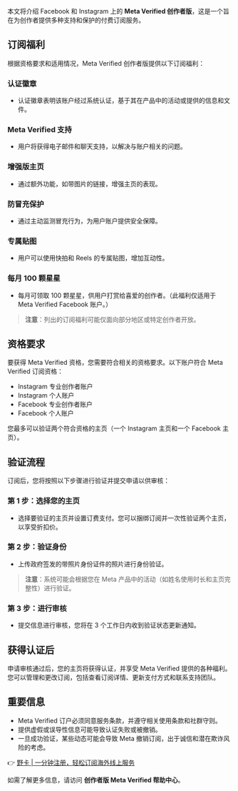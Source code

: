本文将介绍 Facebook 和 Instagram 上的 **Meta Verified 创作者版**，这是一个旨在为创作者提供多种支持和保护的付费订阅服务。

## 订阅福利

根据资格要求和适用情况，Meta Verified 创作者版提供以下订阅福利：

### 认证徽章
- 认证徽章表明该账户经过系统认证，基于其在产品中的活动或提供的信息和文件。

### Meta Verified 支持
- 用户将获得电子邮件和聊天支持，以解决与账户相关的问题。

### 增强版主页
- 通过额外功能，如带图片的链接，增强主页的表现。

### 防冒充保护
- 通过主动监测冒充行为，为用户账户提供安全保障。

### 专属贴图
- 用户可以使用快拍和 Reels 的专属贴图，增加互动性。

### 每月 100 颗星星
- 每月可领取 100 颗星星，供用户打赏给喜爱的创作者。（此福利仅适用于 Meta Verified Facebook 账户。）

> **注意**：列出的订阅福利可能仅面向部分地区或特定创作者开放。

## 资格要求

要获得 Meta Verified 资格，您需要符合相关的资格要求。以下账户符合 Meta Verified 订阅资格：
- Instagram 专业创作者账户
- Instagram 个人账户
- Facebook 专业创作者账户
- Facebook 个人账户

您最多可以验证两个符合资格的主页（一个 Instagram 主页和一个 Facebook 主页）。

## 验证流程

订阅后，您将按照以下步骤进行验证并提交申请以供审核：

### 第 1 步：选择您的主页
- 选择要验证的主页并设置订费支付。您可以捆绑订阅并一次性验证两个主页，以享受折扣价。

### 第 2 步：验证身份
- 上传政府签发的带照片身份证件的照片进行身份验证。

> **注意**：系统可能会根据您在 Meta 产品中的活动（如姓名使用时长和主页完整性）进行验证。

### 第 3 步：进行审核
- 提交信息进行审核，您将在 3 个工作日内收到验证状态更新通知。

## 获得认证后

申请审核通过后，您的主页将获得认证，并享受 Meta Verified 提供的各种福利。您可以管理和更改订阅，包括查看订阅详情、更新支付方式和联系支持团队。

## 重要信息

- Meta Verified 订户必须同意服务条款，并遵守相关使用条款和社群守则。
- 提供虚假或误导性信息可能导致认证失败或被撤销。
- 一旦成功验证，某些动态可能会导致 Meta 撤销订阅，出于诚信和潜在欺诈风险的考虑。

👉 [野卡 | 一分钟注册，轻松订阅海外线上服务](https://bit.ly/bewildcard)

如需了解更多信息，请访问 **创作者版 Meta Verified 帮助中心**。
